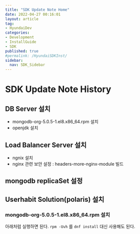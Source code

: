 ```yaml
---
title: "SDK Update Note Home"
date: 2022-04-27 00:16:01
layout: article
tag: 
- HyundaiDev
categories: 
- Development
- InstallGuide
- SDK
published: true
#permalink: /HyundaiSDKInst/
sidebar:
  nav: SDK_Sidebar
---
```


# SDK Update Note History


## DB Server 설치
 - mongodb-org-5.0.5-1.el8.x86_64.rpm 설치
 - openjdk 설치
  
## Load Balancer Server 설치
 - ngnix 설치
 - nginx 관련 보안 설정 : headers-more-nginx-module 빌드
  
## mongodb replicaSet 설정

## Userhabit Solution(polaris) 설치


### mongodb-org-5.0.5-1.el8.x86_64.rpm 설치

아래처럼 실행하면 된다. `rpm -Uvh` 를 `dnf install` 대신 사용해도 된다.
